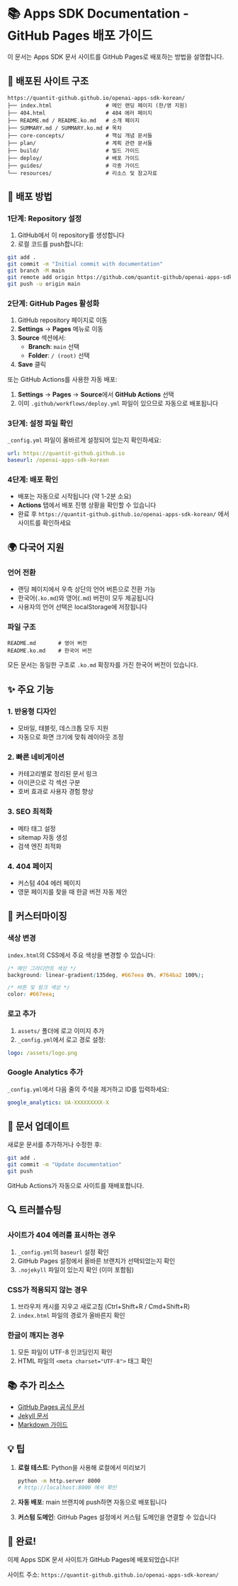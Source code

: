 # 📚 Apps SDK Documentation - GitHub Pages 배포 가이드

이 문서는 Apps SDK 문서 사이트를 GitHub Pages로 배포하는 방법을 설명합니다.

## 🎯 배포된 사이트 구조

```
https://quantit-github.github.io/openai-apps-sdk-korean/
├── index.html                 # 메인 랜딩 페이지 (한/영 지원)
├── 404.html                   # 404 에러 페이지
├── README.md / README.ko.md   # 소개 페이지
├── SUMMARY.md / SUMMARY.ko.md # 목차
├── core-concepts/             # 핵심 개념 문서들
├── plan/                      # 계획 관련 문서들
├── build/                     # 빌드 가이드
├── deploy/                    # 배포 가이드
├── guides/                    # 각종 가이드
└── resources/                 # 리소스 및 참고자료
```

## 🚀 배포 방법

### 1단계: Repository 설정

1. GitHub에서 이 repository를 생성합니다
2. 로컬 코드를 push합니다:

```bash
git add .
git commit -m "Initial commit with documentation"
git branch -M main
git remote add origin https://github.com/quantit-github/openai-apps-sdk-korean.git
git push -u origin main
```

### 2단계: GitHub Pages 활성화

1. GitHub repository 페이지로 이동
2. **Settings** → **Pages** 메뉴로 이동
3. **Source** 섹션에서:
   - **Branch**: `main` 선택
   - **Folder**: `/ (root)` 선택
4. **Save** 클릭

또는 GitHub Actions를 사용한 자동 배포:

1. **Settings** → **Pages** → **Source**에서 **GitHub Actions** 선택
2. 이미 `.github/workflows/deploy.yml` 파일이 있으므로 자동으로 배포됩니다

### 3단계: 설정 파일 확인

`_config.yml` 파일이 올바르게 설정되어 있는지 확인하세요:

```yaml
url: https://quantit-github.github.io
baseurl: /openai-apps-sdk-korean
```

### 4단계: 배포 확인

- 배포는 자동으로 시작됩니다 (약 1-2분 소요)
- **Actions** 탭에서 배포 진행 상황을 확인할 수 있습니다
- 완료 후 `https://quantit-github.github.io/openai-apps-sdk-korean/` 에서 사이트를 확인하세요

## 🌍 다국어 지원

### 언어 전환
- 랜딩 페이지에서 우측 상단의 언어 버튼으로 전환 가능
- 한국어(`.ko.md`)와 영어(`.md`) 버전이 모두 제공됩니다
- 사용자의 언어 선택은 localStorage에 저장됩니다

### 파일 구조
```
README.md       # 영어 버전
README.ko.md    # 한국어 버전
```

모든 문서는 동일한 구조로 `.ko.md` 확장자를 가진 한국어 버전이 있습니다.

## ✨ 주요 기능

### 1. 반응형 디자인
- 모바일, 태블릿, 데스크톱 모두 지원
- 자동으로 화면 크기에 맞춰 레이아웃 조정

### 2. 빠른 네비게이션
- 카테고리별로 정리된 문서 링크
- 아이콘으로 각 섹션 구분
- 호버 효과로 사용자 경험 향상

### 3. SEO 최적화
- 메타 태그 설정
- sitemap 자동 생성
- 검색 엔진 최적화

### 4. 404 페이지
- 커스텀 404 에러 페이지
- 영문 페이지를 찾을 때 한글 버전 자동 제안

## 🔧 커스터마이징

### 색상 변경
`index.html`의 CSS에서 주요 색상을 변경할 수 있습니다:

```css
/* 메인 그라디언트 색상 */
background: linear-gradient(135deg, #667eea 0%, #764ba2 100%);

/* 버튼 및 링크 색상 */
color: #667eea;
```

### 로고 추가
1. `assets/` 폴더에 로고 이미지 추가
2. `_config.yml`에서 로고 경로 설정:
```yaml
logo: /assets/logo.png
```

### Google Analytics 추가
`_config.yml`에서 다음 줄의 주석을 제거하고 ID를 입력하세요:
```yaml
google_analytics: UA-XXXXXXXXX-X
```

## 📝 문서 업데이트

새로운 문서를 추가하거나 수정한 후:

```bash
git add .
git commit -m "Update documentation"
git push
```

GitHub Actions가 자동으로 사이트를 재배포합니다.

## 🔍 트러블슈팅

### 사이트가 404 에러를 표시하는 경우
1. `_config.yml`의 `baseurl` 설정 확인
2. GitHub Pages 설정에서 올바른 브랜치가 선택되었는지 확인
3. `.nojekyll` 파일이 있는지 확인 (이미 포함됨)

### CSS가 적용되지 않는 경우
1. 브라우저 캐시를 지우고 새로고침 (Ctrl+Shift+R / Cmd+Shift+R)
2. `index.html` 파일의 경로가 올바른지 확인

### 한글이 깨지는 경우
1. 모든 파일이 UTF-8 인코딩인지 확인
2. HTML 파일의 `<meta charset="UTF-8">` 태그 확인

## 📚 추가 리소스

- [GitHub Pages 공식 문서](https://docs.github.com/en/pages)
- [Jekyll 문서](https://jekyllrb.com/docs/)
- [Markdown 가이드](https://www.markdownguide.org/)

## 💡 팁

1. **로컬 테스트**: Python을 사용해 로컬에서 미리보기
   ```bash
   python -m http.server 8000
   # http://localhost:8000 에서 확인
   ```

2. **자동 배포**: main 브랜치에 push하면 자동으로 배포됩니다

3. **커스텀 도메인**: GitHub Pages 설정에서 커스텀 도메인을 연결할 수 있습니다

## 🎉 완료!

이제 Apps SDK 문서 사이트가 GitHub Pages에 배포되었습니다!

사이트 주소: `https://quantit-github.github.io/openai-apps-sdk-korean/`
